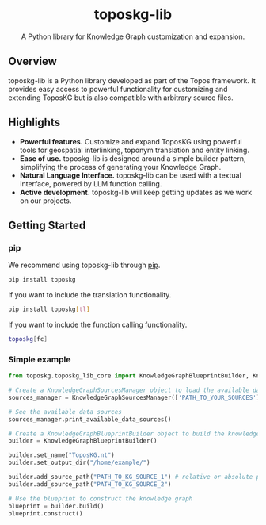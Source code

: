 <div align="center">
  <h1>toposkg-lib</h1>
</div>

<div align="center">
  A Python library for Knowledge Graph customization and expansion.
</div>

## Overview
toposkg-lib is a Python library developed as part of the Topos framework. It provides easy access to powerful functionality for customizing and extending ToposKG but is also compatible with arbitrary source files.

## Highlights
- **Powerful features.** Customize and expand ToposKG using powerful tools for geospatial interlinking, toponym translation and entity linking.
- **Ease of use.** toposkg-lib is designed around a simple builder pattern, simplifying the process of generating your Knowledge Graph.
- **Natural Language Interface.** toposkg-lib can be used with a textual interface, powered by LLM function calling.
- **Active development.** toposkg-lib will keep getting updates as we work on our projects.

## Getting Started

### pip

We recommend using toposkg-lib through [pip](https://pypi.org/project/toposkg/).

```sh
pip install toposkg
```

If you want to include the translation functionality.

```sh
pip install toposkg[tl]
```

If you want to include the function calling functionality.

```sh
toposkg[fc]
```

### Simple example

```python
from toposkg.toposkg_lib_core import KnowledgeGraphBlueprintBuilder, KnowledgeGraphSourcesManager

# Create a KnowledgeGraphSourcesManager object to load the available data sources and their metadata
sources_manager = KnowledgeGraphSourcesManager(['PATH_TO_YOUR_SOURCES'])

# See the available data sources
sources_manager.print_available_data_sources()

# Create a KnowledgeGraphBlueprintBuilder object to build the knowledge graph blueprint
builder = KnowledgeGraphBlueprintBuilder()

builder.set_name("ToposKG.nt")
builder.set_output_dir("/home/example/")

builder.add_source_path("PATH_TO_KG_SOURCE_1") # relative or absolute path
builder.add_source_path("PATH_TO_KG_SOURCE_2")

# Use the blueprint to construct the knowledge graph
blueprint = builder.build()
blueprint.construct()
```
